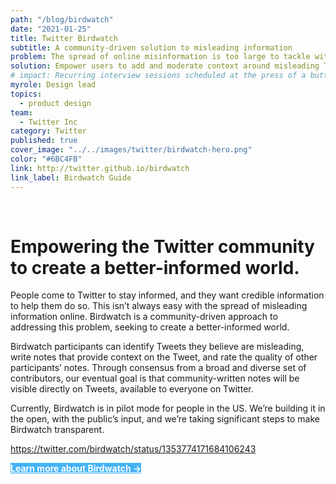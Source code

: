 ```yaml
---
path: "/blog/birdwatch"
date: "2021-01-25"
title: Twitter Birdwatch
subtitle: A community-driven solution to misleading information
problem: The spread of online misinformation is too large to tackle with centralized tools.
solution: Empower users to add and moderate context around misleading Tweets.
# impact: Recurring interview sessions scheduled at the press of a button
myrole: Design lead
topics:
  - product design
team:
  - Twitter Inc
category: Twitter
published: true
cover_image: "../../images/twitter/birdwatch-hero.png"
color: "#6BC4FB"
link: http://twitter.github.io/birdwatch
link_label: Birdwatch Guide
---
```


<br>

# Empowering the Twitter community to create a better-informed world.

People come to Twitter to stay informed, and they want credible information to help them do so. This isn’t always easy with the spread of misleading information online. Birdwatch is a community-driven approach to addressing this problem, seeking to create a better-informed world.

Birdwatch participants can identify Tweets they believe are misleading, write notes that provide context on the Tweet, and rate the quality of other participants’ notes. Through consensus from a broad and diverse set of contributors, our eventual goal is that community-written notes will be visible directly on Tweets, available to everyone on Twitter.

Currently, Birdwatch is in pilot mode for people in the US. We’re building it in the open, with the public’s input, and we’re taking significant steps to make Birdwatch transparent.

https://twitter.com/birdwatch/status/1353774171684106243

<a style="color: white; background-color:#43B3F6; font-weight: bold" href="http://twitter.github.io/birdwatch" class="b justify-center flex white br-pill pa3 bn link w-50-l w-100">Learn more about Birdwatch →</a>
